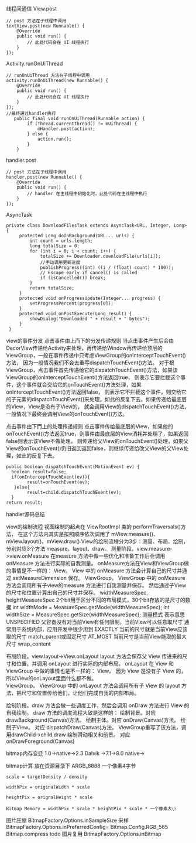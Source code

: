 线程间通信
View.post
```
// post 方法在子线程中调用
textView.post(new Runnable() {
    @Override
    public void run() {
        // 此处代码会在 UI 线程执行
    }
});
```
Activity.runOnUiThread
```
// runOnUiThread 方法在子线程中调用
activity.runOnUiThread(new Runnable() {
    @Override
    public void run() {
        // 此处代码会在 UI 线程执行
    }
});
//最终通过handler执行
   public final void runOnUiThread(Runnable action) {
        if (Thread.currentThread() != mUiThread) {
            mHandler.post(action);
        } else {
            action.run();
        }
    }
```
handler.post
```
// post 方法在子线程中调用
handler.post(new Runnable() {
    @Override
    public void run() {
        // handler 在主线程中初始化时，此处代码在主线程中执行
    }
});
```
AsyncTask
```
private class DownloadFilesTask extends AsyncTask<URL, Integer, Long> {
     protected Long doInBackground(URL... urls) {
         int count = urls.length;
         long totalSize = 0;
         for (int i = 0; i < count; i++) {
             totalSize += Downloader.downloadFile(urls[i]);
             //手动调用更新进度
             publishProgress((int) ((i / (float) count) * 100));
             // Escape early if cancel() is called
             if (isCancelled()) break;
         }
         return totalSize;
     }
     protected void onProgressUpdate(Integer... progress) {
         setProgressPercent(progress[0]);
     }
     protected void onPostExecute(Long result) {
         showDialog("Downloaded " + result + " bytes");
     }
 }
```



view的事件分发
点击事件由上而下的分发传递规则
当点击事件产生后会由DecorView传递给Activity来处理，再传递给Window再传递给顶层的ViewGroup，一般在事件传递中只考虑ViewGroup的onInterceptTouchEvent()方法，
因为一般情况我们不会去重写dispatchTouchEvent()方法。
对于根ViewGroup，点击事件首先传递给它的dispatchTouchEvent()方法，如果该ViewGroup的onInterceptTouchEvent()方法返回true，
则表示它要拦截这个事件，这个事件就会交给它的onTouchEvent()方法处理，如果onInterceptTouchEvent()方法返回false，
则表示它不拦截这个事件，则交给它的子元素的dispatchTouchEvent()来处理，如此的反复下去。如果传递给最底层的View，View是没有子View的，
就会调用View的dispatchTouchEvent()方法，一般情况下最终会调用View的onTouchEvent()方法。

点击事件由下而上的处理传递规则
点击事件传给最底层的View，如果他的onTouchEvent()方法返回true，则事件由最底层的View消耗并处理了，如果返回false则表示该View不做处理，
则传递给父View的onTouchEvent()处理，如果父View的onTouchEvent()仍旧返回返回false，则继续传递给改父View的父View处理，如此的反复下去。
```
public boolean dispatchTouchEvent(MotionEvent ev) {
  boolean result=false;
  if(onInterceptTouchEvent(ev)){
        result=onTouchEvent(ev);
   }else{
        result=child.dispatchTouchEvent(ev);
  }
return result;
```

handler源码总结

view的绘制流程
视图绘制的起点在 ViewRootImpl 类的 performTraversals()方法，
在这个方法内其实是按照顺序依次调用了 mView.measure()、mView.layout()、mView.draw()
View的绘制流程分为3步：测量、布局、绘制，分别对应3个方法 measure、layout、draw。
测量阶段。view.measure->view.onMeasure 在measure 方法中做一些优化和准备工作后会调用 onMeasure 方法进行实际的自我测量。
onMeasure方法在View和ViewGroup做的事情是不一样的：
View。 View 中的 onMeasure 方法会计算自己的尺寸并通过 setMeasureDimension 保存。
ViewGroup。 ViewGroup 中的 onMeasure 方法会调用所有子view的measure 方法进行自我测量并保存。
   然后通过子View的尺寸和位置计算出自己的尺寸并保存。
widthMeasureSpec, heightMeasureSpec
2个bit用于区分不同的布局模式，30个bit存放的是尺寸的数据
int widthMode = MeasureSpec.getMode(widthMeasureSpec);
int widthSize = MeasureSpec.getSize(widthMeasureSpec);
测量模式	    表示意思
UNSPECIFIED	父容器没有对当前View有任何限制，当前View可以任意取尺寸   通常用于系统内部，应用开发中很少用到
EXACTLY	当前的尺寸就是当前View应该取的尺寸  match_parent或固定尺寸
AT_MOST	当前尺寸是当前View能取的最大尺寸    wrap_content

布局阶段。view.layout->View.onLayout layout 方法会保存父 View 传进来的尺寸和位置，并调用 onLayout 进行实际的内部布局。
onLayout 在 View 和 ViewGroup 中做的事情也是不一样的：
View。 因为 View 是没有子 View 的，所以View的onLayout里面什么都不做。  
ViewGroup。 ViewGroup 中的 onLayout 方法会调用所有子 View 的 layout 方法，把尺寸和位置传给他们，让他们完成自我的内部布局。

绘制阶段。draw 方法会做一些调度工作，然后会调用 onDraw 方法进行 View 的自我绘制。
draw 方法的调度流程大致是这样的：
绘制背景。对应 drawBackground(Canvas)方法。
绘制主体。对应 onDraw(Canvas)方法。
绘制子View。 对应 dispatchDraw(Canvas)方法。     ViewGroup重写了该方法，调用drawChild->child.draw
绘制滑动相关和前景。 对应 onDrawForeground(Canvas)   




bitmap内存变迁
1.0->native->2.3 Dalvik ->7.1->8.0 native->

bitmap计算  放在资源目录下  ARGB_8888 一个像素4字节
```
scale = targetDensity / density

widthPix = originalWidth * scale

heightPix = orignalHeight * scale

Bitmap Memory = widthPix * scale * heightPix * scale * 一个像素大小
```


图片压缩
BitmapFactory.Options.inSampleSize 采样
BitmapFactory.Options.inPreferredConfig= Bitmap.Config.RGB_565
Bitmap.compress  todo
图片复用
BitmapFactory.Options.inBitmap